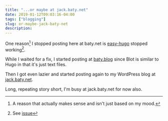```yaml
---
title: "...or maybe at jack.baty.net"
date: 2019-01-12T09:03:16-04:00
tags: ["blogging"]
slug: or-maybe-jack-baty-net
description: 
---
```


One reason[^why] I stopped posting here at baty.net is
[easy-hugo](https://github.com/masasam/emacs-easy-hugo) stopped
working[^github]. 

While I waited for a fix, I started posting at [baty.blog](https://baty.blog)
since Blot is similar to Hugo in that it's just text files. 

Then I got even lazier and started posting again to my WordPress blog at
[jack.baty.net](https://jack.baty.net).

Long, repeating story short, I'm busy at jack.baty.net for now also.


[^why]: A reason that actually makes sense and isn't just based on my mood.
[^github]: See [issue](https://github.com/masasam/emacs-easy-hugo/issues/47)


